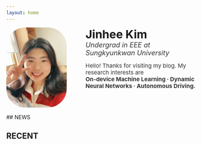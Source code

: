 ```yaml
---
layout: home
---
```


<!-- Font Awesome CSS -->
<link rel="stylesheet" href="https://cdnjs.cloudflare.com/ajax/libs/font-awesome/6.5.1/css/all.min.css">

<style>

html,body; {
  background: #212121;
  height: 100%;
}

.container {
  display: flex;
  align-items: flex-start;
}

.portrait {
  width: 160px; /* Adjust size as needed */
  margin-right: 50px; /* Adjust spacing */
  border-radius: 50px;
}

.social-icons {
  display: space-between;
  flex-direction: row;
  margin-top: 10px; 
}

.social-icons a {
  font-size: 24px; /* Adjust size as needed */
  margin-bottom: 10px; /* Adjust spacing */
  margin-right:20px;
  margin-left:5px;
  color: #333; /* Adjust color as needed */
}
  
</style>

<div class="container">
  <img src="/img/IMG_1367_Original.jpg" class="portrait">
  <!-- <i class="fas fa-image-portrait portrait" style="color: #333"></i> -->
  <div>
    <span style="font-size: 30px; font-weight: bold;">Jinhee Kim</span><br>
    <span style="font-size: 18px; font-style: italic; color: #333">Undergrad in EEE at Sungkyunkwan University</span><br>
    <span style="font-size: 15px; color: #333;"><p style="line-height: 1.2">Hello! Thanks for visiting my blog. My research interests are <br> <span style="font-weight:bold;">On-device Machine Learning · Dynamic Neural Networks · Autonomous Driving.</span></p></span>
    <div class="social-icons">
      <a href="https://drive.google.com/file/d/1594WJwSuFmKK-rF_cE64KRlVsCE1IHak/view?usp=sharing"><i class="fa-solid fa-file"></i></a>
      <a href="mailto:a2jinhee@gmail.com"><i class="fas fa-envelope"></i></a>
      <a href="https://github.com/a2jinhee?tab=repositories"><i class="fab fa-github"></i></a>
      <a href="https://www.linkedin.com/in/jinhee-kim-63747727b"><i class="fab fa-linkedin"></i></a>
    </div>
  </div>
</div>

<br>
## NEWS 


## RECENT

<!-- {: .warning }
> This site is undergoing construction, so some information may be incorrect.  
> For any questions, please contact me through [email](mailto:a2jinhee@gmail.com)! -->
